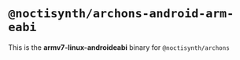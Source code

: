 # `@noctisynth/archons-android-arm-eabi`

This is the **armv7-linux-androideabi** binary for `@noctisynth/archons`
